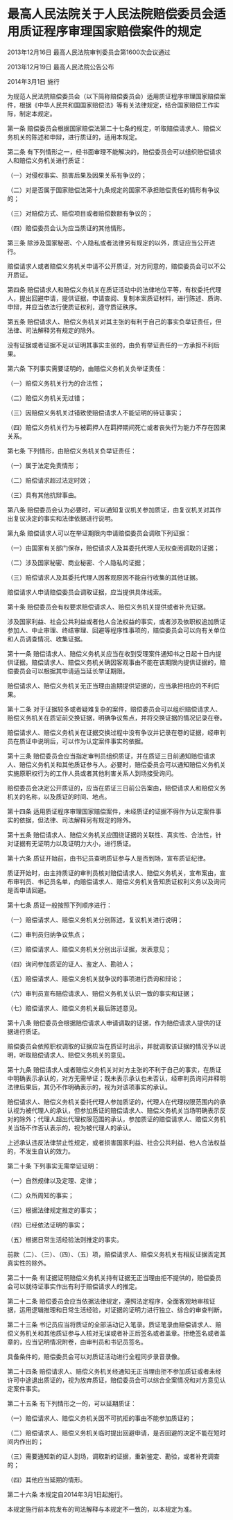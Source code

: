 # 最高人民法院关于人民法院赔偿委员会适用质证程序审理国家赔偿案件的规定

2013年12月16日 最高人民法院审判委员会第1600次会议通过

2013年12月19日 最高人民法院公告公布

2014年3月1日 施行

<!-- INFO END -->

为规范人民法院赔偿委员会（以下简称赔偿委员会）适用质证程序审理国家赔偿案件，根据《中华人民共和国国家赔偿法》等有关法律规定，结合国家赔偿工作实际，制定本规定。

第一条 赔偿委员会根据国家赔偿法第二十七条的规定，听取赔偿请求人、赔偿义务机关的陈述和申辩，进行质证的，适用本规定。

第二条 有下列情形之一，经书面审理不能解决的，赔偿委员会可以组织赔偿请求人和赔偿义务机关进行质证：

（一）对侵权事实、损害后果及因果关系有争议的；

（二）对是否属于国家赔偿法第十九条规定的国家不承担赔偿责任的情形有争议的；

（三）对赔偿方式、赔偿项目或者赔偿数额有争议的；

（四）赔偿委员会认为应当质证的其他情形。

第三条 除涉及国家秘密、个人隐私或者法律另有规定的以外，质证应当公开进行。

赔偿请求人或者赔偿义务机关申请不公开质证，对方同意的，赔偿委员会可以不公开质证。

第四条 赔偿请求人和赔偿义务机关在质证活动中的法律地位平等，有权委托代理人，提出回避申请，提供证据，申请查阅、复制本案质证材料，进行陈述、质询、申辩，并应当依法行使质证权利，遵守质证秩序。

第五条 赔偿请求人、赔偿义务机关对其主张的有利于自己的事实负举证责任，但法律、司法解释另有规定的除外。

没有证据或者证据不足以证明其事实主张的，由负有举证责任的一方承担不利后果。

第六条 下列事实需要证明的，由赔偿义务机关负举证责任：

（一）赔偿义务机关行为的合法性；

（二）赔偿义务机关无过错；

（三）因赔偿义务机关过错致使赔偿请求人不能证明的待证事实；

（四）赔偿义务机关行为与被羁押人在羁押期间死亡或者丧失行为能力不存在因果关系。

第七条 下列情形，由赔偿义务机关负举证责任：

（一）属于法定免责情形；

（二）赔偿请求超过法定时效；

（三）具有其他抗辩事由。

第八条 赔偿委员会认为必要时，可以通知复议机关参加质证，由复议机关对其作出复议决定的事实和法律依据进行说明。

第九条 赔偿请求人可以在举证期限内申请赔偿委员会调取下列证据：

（一）由国家有关部门保存，赔偿请求人及其委托代理人无权查阅调取的证据；

（二）涉及国家秘密、商业秘密、个人隐私的证据；

（三）赔偿请求人及其委托代理人因客观原因不能自行收集的其他证据。

赔偿请求人申请赔偿委员会调取证据，应当提供具体线索。

第十条 赔偿委员会有权要求赔偿请求人、赔偿义务机关提供或者补充证据。

涉及国家利益、社会公共利益或者他人合法权益的事实，或者涉及依职权追加质证参加人、中止审理、终结审理、回避等程序性事项的，赔偿委员会可以向有关单位和人员调查情况、收集证据。

第十一条 赔偿请求人、赔偿义务机关应当在收到受理案件通知书之日起十日内提供证据。赔偿请求人、赔偿义务机关确因客观事由不能在该期限内提供证据的，赔偿委员会可以根据其申请适当延长举证期限。

赔偿请求人、赔偿义务机关无正当理由逾期提供证据的，应当承担相应的不利后果。

第十二条 对于证据较多或者疑难复杂的案件，赔偿委员会可以组织赔偿请求人、赔偿义务机关在质证前交换证据，明确争议焦点，并将交换证据的情况记录在卷。

赔偿请求人、赔偿义务机关在证据交换过程中没有争议并记录在卷的证据，经审判员在质证中说明后，可以作为认定案件事实的依据。

第十三条 赔偿委员会应当指定审判员组织质证，并在质证三日前通知赔偿请求人、赔偿义务机关和其他质证参与人。必要时，赔偿委员会可以通知赔偿义务机关实施原职权行为的工作人员或者其他利害关系人到场接受询问。

赔偿委员会决定公开质证的，应当在质证三日前公告案由，赔偿请求人和赔偿义务机关的名称，以及质证的时间、地点。

第十四条 适用质证程序审理国家赔偿案件，未经质证的证据不得作为认定案件事实的依据，但法律、司法解释另有规定的除外。

第十五条 赔偿请求人、赔偿义务机关应围绕证据的关联性、真实性、合法性，针对证据有无证明力以及证明力大小，进行质证。

第十六条 质证开始前，由书记员查明质证参与人是否到场，宣布质证纪律。

质证开始时，由主持质证的审判员核对赔偿请求人、赔偿义务机关，宣布案由，宣布审判员、书记员名单，向赔偿请求人、赔偿义务机关告知质证权利义务以及询问是否申请回避。

第十七条 质证一般按照下列顺序进行：

（一）赔偿请求人、赔偿义务机关分别陈述，复议机关进行说明；

（二）审判员归纳争议焦点；

（三）赔偿请求人、赔偿义务机关分别出示证据，发表意见；

（四）询问参加质证的证人、鉴定人、勘验人；

（五）赔偿请求人、赔偿义务机关就争议的事项进行质询和辩论；

（六）审判员宣布赔偿请求人、赔偿义务机关认识一致的事实和证据；

（七）赔偿请求人、赔偿义务机关最后陈述意见。

第十八条 赔偿委员会根据赔偿请求人申请调取的证据，作为赔偿请求人提供的证据进行质证。

赔偿委员会依照职权调取的证据应当在质证时出示，并就调取该证据的情况予以说明，听取赔偿请求人、赔偿义务机关的意见。

第十九条 赔偿请求人或者赔偿义务机关对对方主张的不利于自己的事实，在质证中明确表示承认的，对方无需举证；既未表示承认也未否认，经审判员询问并释明法律后果后，其仍不作明确表示的，视为对该项事实的承认。

赔偿请求人、赔偿义务机关委托代理人参加质证的，代理人在代理权限范围内的承认视为被代理人的承认，但参加质证的赔偿请求人、赔偿义务机关当场明确表示反对的除外；代理人超出代理权限范围的承认，参加质证的赔偿请求人、赔偿义务机关当场不作否认表示的，视为被代理人的承认。

上述承认违反法律禁止性规定，或者损害国家利益、社会公共利益、他人合法权益的，不发生自认的效力。

第二十条 下列事实无需举证证明：

（一）自然规律以及定理、定律；

（二）众所周知的事实；

（三）根据法律规定推定的事实；

（四）已经依法证明的事实；

（五）根据日常生活经验法则推定的事实。

前款（二）、（三）、（四）、（五）项，赔偿请求人、赔偿义务机关有相反证据否定其真实性的除外。

第二十一条 有证据证明赔偿义务机关持有证据无正当理由拒不提供的，赔偿委员会可以就待证事实作出有利于赔偿请求人的推定。

第二十二条 赔偿委员会应当依据法律规定，遵照法定程序，全面客观地审核证据，运用逻辑推理和日常生活经验，对证据的证明力进行独立、综合的审查判断。

第二十三条 书记员应当将质证的全部活动记入笔录。质证笔录由赔偿请求人、赔偿义务机关和其他质证参与人核对无误或者补正后签名或者盖章。拒绝签名或者盖章的，应当记明情况附卷，由审判员和书记员签名。

具备条件的，赔偿委员会可以对质证活动进行全程同步录音录像。

第二十四条 赔偿请求人、赔偿义务机关经通知无正当理由拒不参加质证或者未经许可中途退出质证的，视为放弃质证，赔偿委员会可以综合全案情况和对方意见认定案件事实。

第二十五条 有下列情形之一的，可以延期质证：

（一）赔偿请求人、赔偿义务机关因不可抗拒的事由不能参加质证的；

（二）赔偿请求人、赔偿义务机关临时提出回避申请，是否回避的决定不能在短时间内作出的；

（三）需要通知新的证人到场，调取新的证据，重新鉴定、勘验，或者补充调查的；

（四）其他应当延期的情形。

第二十六条 本规定自2014年3月1日起施行。

本规定施行前本院发布的司法解释与本规定不一致的，以本规定为准。

